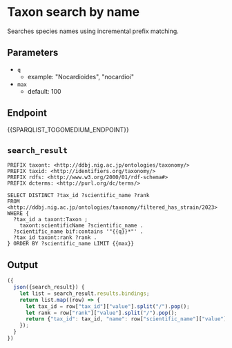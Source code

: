 # Taxon search by name
Searches species names using incremental prefix matching.

## Parameters

* `q`
  * example: "Nocardioides", "nocardioi"
* `max`
  * default: 100

## Endpoint

{{SPARQLIST_TOGOMEDIUM_ENDPOINT}}

## `search_result`

```sparql
PREFIX taxont: <http://ddbj.nig.ac.jp/ontologies/taxonomy/>
PREFIX taxid: <http://identifiers.org/taxonomy/>
PREFIX rdfs: <http://www.w3.org/2000/01/rdf-schema#>
PREFIX dcterms: <http://purl.org/dc/terms/>

SELECT DISTINCT ?tax_id ?scientific_name ?rank 
FROM <http://ddbj.nig.ac.jp/ontologies/taxonomy/filtered_has_strain/2023> 
WHERE {
  ?tax_id a taxont:Taxon ;
    taxont:scientificName ?scientific_name .
  ?scientific_name bif:contains '"{{q}}*"' .
  ?tax_id taxont:rank ?rank .
} ORDER BY ?scientific_name LIMIT {{max}}
```

## Output

```javascript
({
  json({search_result}) {
    let list = search_result.results.bindings;
    return list.map((row) => {
      let tax_id = row["tax_id"]["value"].split("/").pop();
      let rank = row["rank"]["value"].split("/").pop();
      return {"tax_id": tax_id, "name": row["scientific_name"]["value"], "rank": rank}
    });
  }
})
```
